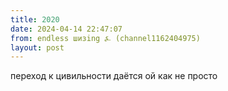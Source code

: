 ```yaml
---
title: 2020
date: 2024-04-14 22:47:07
from: endless шизing ⍼ (channel1162404975)
layout: post
---
```


переход к цивильности даётся ой как не просто
